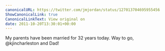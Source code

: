 ```yaml
---
canonicalURL: https://twitter.com/jmjordan/status/127013704695955456
ShowCanonicalLink: true
CanonicalLinkText: View original on
date: 2011-10-20T13:30:01+00:00
---
```

My parents have been married for 32 years today. Way to go, @kjincharleston and Dad!